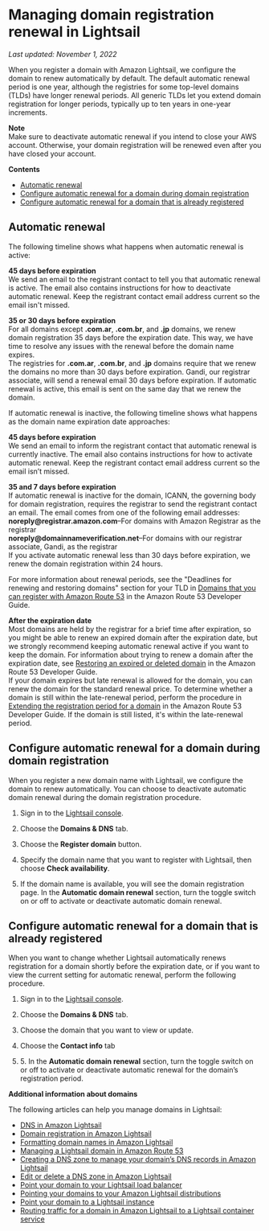 # Managing domain registration renewal in Lightsail<a name="amazon-lightsail-domain-manage-auto-renew"></a>

 *Last updated: November 1, 2022* 

When you register a domain with Amazon Lightsail, we configure the domain to renew automatically by default\. The default automatic renewal period is one year, although the registries for some top\-level domains \(TLDs\) have longer renewal periods\. All generic TLDs let you extend domain registration for longer periods, typically up to ten years in one\-year increments\. 

**Note**  
Make sure to deactivate automatic renewal if you intend to close your AWS account\. Otherwise, your domain registration will be renewed even after you have closed your account\.

**Contents**
+ [Automatic renewal](#automatic-renewal)
+ [Configure automatic renewal for a domain during domain registration](#enable-disable-auto-renew-during-registration)
+ [Configure automatic renewal for a domain that is already registered](#enable-disable-auto-renew-after-registration)

## Automatic renewal<a name="automatic-renewal"></a>

The following timeline shows what happens when automatic renewal is active:

**45 days before expiration**  
We send an email to the registrant contact to tell you that automatic renewal is active\. The email also contains instructions for how to deactivate automatic renewal\. Keep the registrant contact email address current so the email isn't missed\.

**35 or 30 days before expiration**  
For all domains except **\.com\.ar**, **\.com\.br**, and **\.jp** domains, we renew domain registration 35 days before the expiration date\. This way, we have time to resolve any issues with the renewal before the domain name expires\.  
The registries for **\.com\.ar**, **\.com\.br**, and **\.jp** domains require that we renew the domains no more than 30 days before expiration\. Gandi, our registrar associate, will send a renewal email 30 days before expiration\. If automatic renewal is active, this email is sent on the same day that we renew the domain\.

If automatic renewal is inactive, the following timeline shows what happens as the domain name expiration date approaches:

**45 days before expiration**  
We send an email to inform the registrant contact that automatic renewal is currently inactive\. The email also contains instructions for how to activate automatic renewal\. Keep the registrant contact email address current so the email isn’t missed\.

**35 and 7 days before expiration**  
If automatic renewal is inactive for the domain, ICANN, the governing body for domain registration, requires the registrar to send the registrant contact an email\. The email comes from one of the following email addresses:    
**noreply@registrar\.amazon\.com**–For domains with Amazon Registrar as the registrar    
**noreply@domainnameverification\.net**–For domains with our registrar associate, Gandi, as the registrar  
If you activate automatic renewal less than 30 days before expiration, we renew the domain registration within 24 hours\.

For more information about renewal periods, see the "Deadlines for renewing and restoring domains" section for your TLD in [Domains that you can register with Amazon Route 53](https://docs.aws.amazon.com/Route53/latest/DeveloperGuide/registrar-tld-list.html) in the Amazon Route 53 Developer Guide\.

**After the expiration date**  
Most domains are held by the registrar for a brief time after expiration, so you might be able to renew an expired domain after the expiration date, but we strongly recommend keeping automatic renewal active if you want to keep the domain\. For information about trying to renew a domain after the expiration date, see [Restoring an expired or deleted domain](https://docs.aws.amazon.com/Route53/latest/DeveloperGuide/domain-restore-expired.html) in the Amazon Route 53 Developer Guide\.  
If your domain expires but late renewal is allowed for the domain, you can renew the domain for the standard renewal price\. To determine whether a domain is still within the late\-renewal period, perform the procedure in [Extending the registration period for a domain](https://docs.aws.amazon.com/Route53/latest/DeveloperGuide/domain-extend.html) in the Amazon Route 53 Developer Guide\. If the domain is still listed, it's within the late\-renewal period\.

## Configure automatic renewal for a domain during domain registration<a name="enable-disable-auto-renew-during-registration"></a>

When you register a new domain name with Lightsail, we configure the domain to renew automatically\. You can choose to deactivate automatic domain renewal during the domain registration procedure\.

1. Sign in to the [Lightsail console](https://lightsail.aws.amazon.com/)\.

1. Choose the **Domains & DNS** tab\.

1. Choose the **Register domain** button\.

1. Specify the domain name that you want to register with Lightsail, then choose **Check availability**\.

1. If the domain name is available, you will see the domain registration page\. In the **Automatic domain renewal** section, turn the toggle switch on or off to activate or deactivate automatic domain renewal\.

## Configure automatic renewal for a domain that is already registered<a name="enable-disable-auto-renew-after-registration"></a>

When you want to change whether Lightsail automatically renews registration for a domain shortly before the expiration date, or if you want to view the current setting for automatic renewal, perform the following procedure\.

1. Sign in to the [Lightsail console](https://lightsail.aws.amazon.com/)\.

1. Choose the **Domains & DNS** tab\.

1. Choose the domain that you want to view or update\.

1. Choose the **Contact info** tab

1. 5\. In the **Automatic domain renewal** section, turn the toggle switch on or off to activate or deactivate automatic renewal for the domain’s registration period\.

**Additional information about domains**

The following articles can help you manage domains in Lightsail:
+ [DNS in Amazon Lightsail](understanding-dns-in-amazon-lightsail.md)
+ [Domain registration in Amazon Lightsail](amazon-lightsail-domain-registration.md)
+ [Formatting domain names in Amazon Lightsail](amazon-lightsail-domain-name-format.md)
+ [Managing a Lightsail domain in Amazon Route 53](amazon-lightsail-manage-domain-advanced.md)
+ [Creating a DNS zone to manage your domain’s DNS records in Amazon Lightsail](lightsail-how-to-create-dns-entry.md)
+ [Edit or delete a DNS zone in Amazon Lightsail](amazon-lightsail-edit-or-delete-a-dns-zone.md)
+ [Point your domain to your Lightsail load balancer](add-alias-record-for-lightsail-load-balancer.md)
+ [Pointing your domains to your Amazon Lightsail distributions](amazon-lightsail-point-domain-to-distribution.md)
+ [Point your domain to a Lightsail instance](amazon-lightsail-routing-to-instance.md)
+ [Routing traffic for a domain in Amazon Lightsail to a Lightsail container service](amazon-lightsail-point-domain-to-container-service.md)